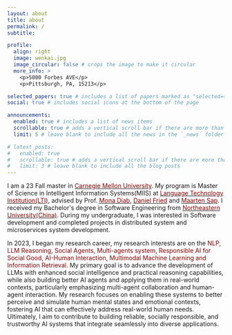 ```yaml
---
layout: about
title: about
permalink: /
subtitle: 

profile:
  align: right
  image: wenkai.jpg
  image_circular: false # crops the image to make it circular
  more_info: >
    <p>5000 Forbes AVE</p>
    <p>Pittsburgh, PA, 15213</p>

selected_papers: true # includes a list of papers marked as "selected={true}"
social: true # includes social icons at the bottom of the page

announcements:
  enabled: true # includes a list of news items
  scrollable: true # adds a vertical scroll bar if there are more than 3 news items
  limit: 5 # leave blank to include all the news in the `_news` folder

# latest_posts:
#   enabled: true
#   scrollable: true # adds a vertical scroll bar if there are more than 3 new posts items
#   limit: 3 # leave blank to include all the blog posts
---
```

I am a 23 Fall master in [<span style="color: #8B0000;">Carnegie Mellon University</span>](https://www.cmu.edu/). My program is Master of Science in Intelligent Information Systems(MIIS) at [<span style="color: #8B0000;">Language Technology Institution(LTI)</span>](https://lti.cs.cmu.edu/), advised by Prof. [<span style="color: #8B0000;">Mona Diab</span>](https://www.lti.cs.cmu.edu/people/faculty/diab-mona.html), [<span style="color: #8B0000;">Daniel Fried</span>](https://dpfried.github.io/) and [<span style="color: #8B0000;">Maarten Sap</span>](https://maartensap.com/). I received my Bachelor's degree in Software Engineering from [<span style="color: #8B0000;">Northeastern University(China)</span>](https://english.neu.edu.cn/). During my undergraduate, I was interested in Software development and completed projects in distributed system and microservices system development.

In 2023, I began my research career, my research interests are on the <span style="color: #8B0000;">NLP, LLM Reasoning, Social Agents, Multi-agents system, Responsible AI for Social Good, AI-Human Interaction, Multimodal Machine Learning and Information Retrieval</span>. My primary goal is to advance the development of LLMs with enhanced social intelligence and practical reasoning capabilities, while also building better AI agents and applying them in real-world contexts, particularly emphasizing multi-agent collaboration and human-agent interaction. My research focuses on enabling these systems to better perceive and simulate human mental states and emotional contexts, fostering AI that can effectively address real-world human needs. Ultimately, I aim to contribute to building reliable, socially responsible, and trustworthy AI systems that integrate seamlessly into diverse applications.



<!-- 
Write your biography here. Tell the world about yourself. Link to your favorite [subreddit](http://reddit.com). You can put a picture in, too. The code is already in, just name your picture `prof_pic.jpg` and put it in the `img/` folder.

Put your address / P.O. box / other info right below your picture. You can also disable any of these elements by editing `profile` property of the YAML header of your `_pages/about.md`. Edit `_bibliography/papers.bib` and Jekyll will render your [publications page](/al-folio/publications/) automatically.

Link to your social media connections, too. This theme is set up to use [Font Awesome icons](https://fontawesome.com/) and [Academicons](https://jpswalsh.github.io/academicons/), like the ones below. Add your Facebook, Twitter, LinkedIn, Google Scholar, or just disable all of them. -->
